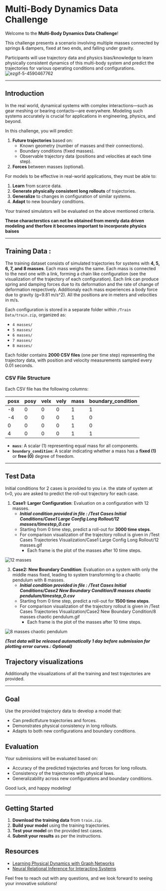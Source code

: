 # Multi-Body Dynamics Data Challenge

Welcome to the **Multi-Body Dynamics Data Challenge**! 

This challenge presents a scenario involving multiple masses connected by springs & dampers, fixed at two ends, and falling under gravity. 

Participants will use trajectory data and physics bias/knowledge to learn physically consistent dynamics of this multi-body system and predict the trajectories for various operating conditions and configurations. 
![ezgif-5-4590467762](https://github.com/user-attachments/assets/24d6b39a-7b84-4d1f-9306-ce0ef5597742)

---

## Introduction
In the real world, dynamical systems with complex interactions—such as gear meshing or bearing contacts—are everywhere. Modeling such systems accurately is crucial for applications in engineering, physics, and beyond. 

In this challenge, you will predict:
1. **Future trajectories** based on:
   - Known geometry (number of masses and their connections).
   - Boundary conditions (fixed masses).
   - Observable trajectory data (positions and velocities at each time step).
2. **Forces** between masses (optional).

For models to be effective in real-world applications, they must be able to:
1. **Learn** from scarce data.
2. **Generate physically consistent long rollouts** of trajectories.
3. **Generalize** to changes in configuration of similar systems.
4. **Adapt** to new boundary conditions. 

Your trained simulators will be evaluated on the above mentioned criteria.
 
 **These characterstics can not be obtained from merely data driven modeling and therfore it becomes important to incorporate physics baises**

---

## Training Data : 

The training dataset consists of simulated trajectories for systems with **4, 5, 6, 7, and 8 masses**. Each mass weighs the same. Each mass is connected to the next one with a link, forming a chain like configuration (see the visualization of the trajectory of each configuration). Each link can produce spring and damping forces due to its deformation and the rate of change of deformation respectively. Additionaly each mass experiences a body force due to gravity (g=9.81 m/s^2). All the positions are in meters and velocities in m/s. 

Each configuration is stored in a separate folder within `/Train Data/train.zip`, organized as:

- `4 masses/`
- `5 masses/`
- `6 masses/`
- `7 masses/`
- `8 masses/`

Each folder contains **2000 CSV files** (one per time step) representing the trajectory data, with position and velocity measurements sampled every 0.01 seconds.

### CSV File Structure

Each CSV file has the following columns:

| posx | posy | velx | vely | mass | boundary_condition |
|------|------|------|------|------|--------------------|
| -8   | 0    | 0    | 0    | 1    | 1                 |
| -4   | 0    | 0    | 0    | 1    | 0                 |
| 0    | 0    | 0    | 0    | 1    | 0                 |
| 4    | 0    | 0    | 0    | 1    | 1                 |

- **`mass`**: A scalar (1) representing equal mass for all components.
- **`boundary_condition`**: A scalar indicating whether a mass has a **fixed (1)** or **free (0)** degree of freedom.

---

## Test Data

Initial conditions for 2 cases is provided to you i.e. the state of system at t=0, you are asked to predict the roll-out trajectory for each case.

1. **Case1: Larger Configuration**: Evaluation on a configuration with 12 masses.
     - ***Initial condition provided in file : /Test Cases Initial Conditions/Case1 Large Config Long Rollout/12 masses/timestep_0.csv***
     - Starting from 0 time step, predict a roll-out for **3000 time steps**.
     - For comparison visualization of the trajectory rollout is given in /Test Cases Trajectories Visualization/Case1 Large Config Long Rollout/12 masses.gif
        - Each frame is the plot of the masses after 10 time steps.

![12 masses](https://github.com/user-attachments/assets/8f4f1da1-c5c1-40db-9534-b215e681c524)


3. **Case2: New Boundary Condition**: Evaluation on a system with only the middle mass fixed, leading to system transforming to a chaotic pendulum with 8 masses.
     - ***Initial condition provided in file : /Test Cases Initial Conditions/Case2 New Boundary Condition/8 masses chaotic pendulum/timestep_0.csv***
     - Starting from 0 time step, predict a roll-out for **1500 time steps**.
     - For comparison visualization of the trajectory rollout is given in /Test Cases Trajectories Visualization/Case2 New Boundary Condition/8 masses chaotic pendulum.gif
        - Each frame is the plot of the masses after 10 time steps.
      
![8 masses chaotic pendulum](https://github.com/user-attachments/assets/1c49db94-bf08-4a70-bb6b-ce2f62a078fa)

   
   ***(Test data will be released automatically 1 day before submission for plotting error curves.: Optional)***

## Trajectory visualizations

Additionally the visualizations of all the training and test trajectories are provided.

---

## Goal

Use the provided trajectory data to develop a model that:
- Can predictfuture trajectories and forces.
- Demonstrates physical consistency in long rollouts.
- Adapts to both new configurations and boundary conditions.

## Evaluation

Your submissions will be evaluated based on:
- Accuracy of the predicted trajectories and forces for long rollouts.
- Consistency of the trajectories with physical laws.
- Generalizability across new configurations and boundary conditions.

Good luck, and happy modeling!

---

## Getting Started

1. **Download the training data** from `train.zip`.
2. **Build your model** using the training trajectories.
3. **Test your model** on the provided test cases.
4. **Submit your results** as per the instructions.

## Resources

- [Learning Physical Dynamics with Graph Networks](https://arxiv.org/abs/1806.01242)
- [Neural Relational Inference for Interacting Systems](https://arxiv.org/pdf/2002.09405v2)

Feel free to reach out with any questions, and we look forward to seeing your innovative solutions!
